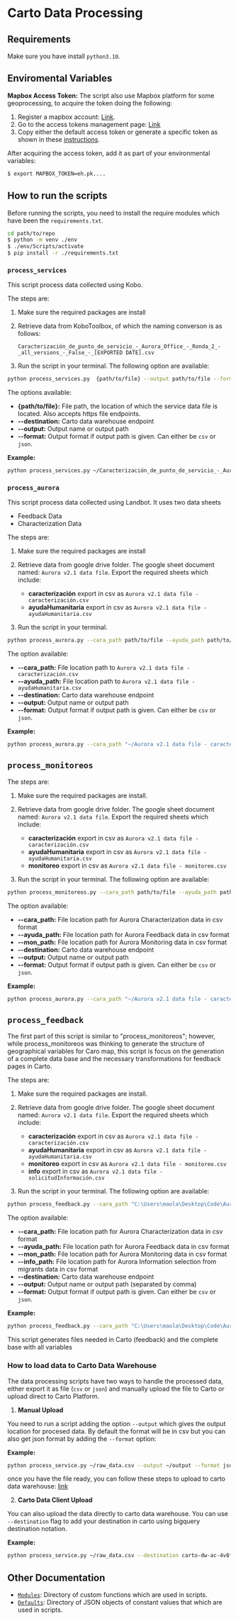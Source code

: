 # Carto Data Processing

## Requirements

Make sure you have install `python3.10`.

## Enviromental Variables

**Mapbox Access Token:**
The script also use Mapbox platform for some geoprocessing, to acquire the token doing the following:

1. Register a mapbox account: [Link](https://account.mapbox.com/auth/signup/).
2. Go to the access tokens management page: [Link](https://account.mapbox.com/access-tokens/)
3. Copy either the default access token or generate a specific token as shown in these [instructions](https://docs.mapbox.com/help/getting-started/access-tokens/).

After acquiring the access token, add it as part of your environmental variables:

```Bash
$ export MAPBOX_TOKEN=eh.pk....
```

## How to run the scripts

Before running the scripts, you need to install the require modules which have been the `requirements.txt`.

```Bash
cd path/to/repo
$ python -m venv ./env
$ ./env/Scripts/activate
$ pip install -r ./requirements.txt
```

### `process_services`

This script process data collected using Kobo.

The steps are:

1. Make sure the required packages are install
2. Retrieve data from KoboToolbox, of which the naming converson is as follows:

   `Caracterización_de_punto_de_servicio_-_Aurora_Office_-_Ronda_2_-_all_versions_-_False_-_[EXPORTED DATE].csv`

3. Run the script in your terminal. The following option are available:

```Bash
python process_services.py  {path/to/file} --output path/to/file --format csv
```

The options available:

- **{path/to/file}:** File path, the location of which the service data file is located. Also accepts https file endpoints.
- **--destination:** Carto data warehouse endpoint
- **--output:** Output name or output path
- **--format:** Output format if output path is given. Can either be `csv` or `json`.

**Example:**

```Bash
python process_services.py ~/Caracterización_de_punto_de_servicio_-_Aurora_Office_-_Ronda_2_-_all_versions_-_False_-_2023-11-28-13-59-47.csv --output ~/services_round_2 --format csv
```

### `process_aurora`

This script process data collected using Landbot. It uses two data sheets

- Feedback Data
- Characterization Data

The steps are:

1. Make sure the required packages are install
2. Retrieve data from google drive folder. The google sheet document named: `Aurora v2.1 data file`. Export the required sheets which include:

   - **caracterización** export in csv as `Aurora v2.1 data file - caracterización.csv`
   - **ayudaHumanitaria** export in csv as `Aurora v2.1 data file - ayudaHumanitaria.csv`

3. Run the script in your terminal.

```Bash
python process_aurora.py --cara_path path/to/file --ayuda_path path/to/file --output path/to/file --format csv
```

The option available:

- **--cara_path:** File location path to `Aurora v2.1 data file - caracterización.csv`
- **--ayuda_path:** File location path to `Aurora v2.1 data file - ayudaHumanitaria.csv`
- **--destination:** Carto data warehouse endpoint
- **--output:** Output name or output path
- **--format:** Output format if output path is given. Can either be `csv` or `json`.

**Example:**

```Bash
python process_aurora.py --cara_path "~/Aurora v2.1 data file - caracterización.csv" --ayuda_path "~/Aurora v2.1 data file - ayudaHumanitaria.csv" --output ~/aurora_round_2 --format csv
```

## `process_monitoreos`

The steps are:

1. Make sure the required packages are install.
2. Retrieve data from google drive folder. The google sheet document named: `Aurora v2.1 data file`. Export the required sheets which include:

   - **caracterización** export in csv as `Aurora v2.1 data file - caracterización.csv`
   - **ayudaHumanitaria** export in csv as `Aurora v2.1 data file - ayudaHumanitaria.csv`
   - **monitoreo** export in csv as `Aurora v2.1 data file - monitoreo.csv`

3. Run the script in your terminal. The following option are available:

```Bash
python process_monitoreos.py --cara_path path/to/file --ayuda_path path/to/file --mon_path path/to/file --output ~/aurora_round_2_31102023 --format csv
```

The option available:

- **--cara_path:** File location path for Aurora Characterization data in csv format
- **--ayuda_path:** File location path for Aurora Feedback data in csv format
- **--mon_path:** File location path for Aurora Monitoring data in csv format
- **--destination:** Carto data warehouse endpoint
- **--output:** Output name or output path
- **--format:** Output format if output path is given. Can either be `csv` or `json`.

**Example:**

```Bash
python process_aurora.py --cara_path "~/Aurora v2.1 data file - caracterización.csv" --ayuda_path "~/Aurora v2.1 data file - ayudaHumanitaria.csv" --mon_path "~/Aurora v2.1 data file - monitoreo.csv" --output aurora_monitoring_around_2 --format csv
```

## `process_feedback`

The first part of this script is similar to "process_monitoreos"; however, while process_monitoreos was thinking to generate the structure of geographical variables for Caro map, this script is focus on the generation of a complete data base and the necessary transformations for feedback pages in Carto.  

The steps are:

1. Make sure the required packages are install.
2. Retrieve data from google drive folder. The google sheet document named: `Aurora v2.1 data file`. Export the required sheets which include:

   - **caracterización** export in csv as `Aurora v2.1 data file - caracterización.csv`
   - **ayudaHumanitaria** export in csv as `Aurora v2.1 data file - ayudaHumanitaria.csv`
   - **monitoreo** export in csv as `Aurora v2.1 data file - monitoreo.csv`
   - **info** export in csv as `Aurora v2.1 data file - solicitudInformación.csv`

3. Run the script in your terminal. The following option are available:

```Bash
python process_feedback.py --cara_path "C:\Users\maola\Desktop\Code\Aurora v2.1 data file - caracterización.csv" --ayuda_path "C:\Users\maola\Desktop\Code\Aurora v2.1 data file - ayudaHumanitaria.csv" --mon_path "C:\Users\maola\Desktop\Code\Aurora v2.1 data file - monitoreo.csv" --info_path "C:\Users\maola\Desktop\Code\Aurora v2.1 data file - solicitudInformación.csv" --destination "C:\Users\maola\Desktop\Code"  --output "feedback, feedback_nna" --format csv
```

The option available:

- **--cara_path:** File location path for Aurora Characterization data in csv format
- **--ayuda_path:** File location path for Aurora Feedback data in csv format
- **--mon_path:** File location path for Aurora Monitoring data in csv format
- **--info_path:** File location path for Aurora Information selection from migrants data   in csv format
- **--destination:** Carto data warehouse endpoint
- **--output:** Output name or output path (separated by comma)
- **--format:** Output format if output path is given. Can either be `csv` or `json`.

**Example:**

```Bash
python process_feedback.py --cara_path "C:\Users\maola\Desktop\Code\Aurora v2.1 data file - caracterización.csv" --ayuda_path "C:\Users\maola\Desktop\Code\Aurora v2.1 data file - ayudaHumanitaria.csv" --mon_path "C:\Users\maola\Desktop\Code\Aurora v2.1 data file - monitoreo.csv" --info_path "C:\Users\maola\Desktop\Code\Aurora v2.1 data file - solicitudInformación.csv" --destination "C:\Users\maola\Desktop\Code"  --output "feedback, feedback_nna" --format csv
```

This script generates files needed in Carto (feedback) and the complete base with all variables

### How to load data to Carto Data Warehouse

The data processing scripts have two ways to handle the processed data, either export it as file (`csv` or `json`) and manually upload the file to Carto or upload direct to Carto Platform.

1. **Manual Upload**

You need to run a script adding the option `--output` which gives the output location for procesed data. By default the format will be in csv but you can also get json format by adding the `--format` option:

**Example:**

```Bash
python process_service.py ~/raw_data.csv --output ~/output --format json
```

once you have the file ready, you can follow these steps to upload to carto data warehouse: [link](https://docs.carto.com/carto-user-manual/data-explorer/importing-data#how-to-import-data)

2. **Carto Data Client Upload**

You can also upload the data directly to carto data warehouse. You can use `--destination` flag to add your destination in carto using bigquery destination notation.

**Example:**

```Bash
python process_service.py ~/raw_data.csv --destination carto-dw-ac-4v8fnfsh.shared.test
```

## Other Documentation

- [`Modules`](/modules/README.md): Directory of custom functions which are used in scripts.
- [`Defaults`](/defaults/README.md): Directory of JSON objects of constant values that which are used in scripts.
